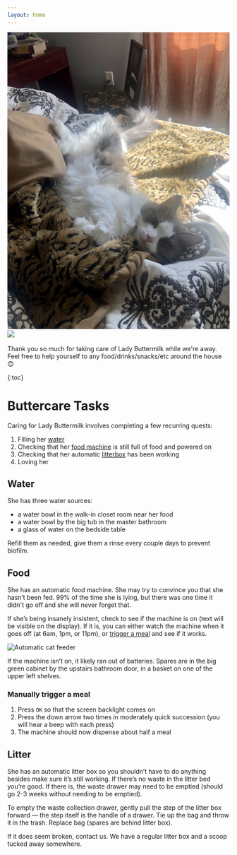 ```yaml
---
layout: home
---
```


![Lady Buttermilk](img/buttermilk.jpeg)
<img src="https://thejkayway.github.io/buttercare-for-her/img/buttermilk.jpeg" width=40%>

Thank you so much for taking care of Lady Buttermilk while we're away. Feel free to help yourself to any food/drinks/snacks/etc around the house 😊

{:toc}

# Buttercare Tasks

Caring for Lady Buttermilk involves completing a few recurring quests:
1. Filling her [water](#water)
2. Checking that her [food machine](#food) is still full of food and powered on
3. Checking that her automatic [litterbox]() has been working
4. Loving her

## Water
She has three water sources:
* a water bowl in the walk-in closet room near her food
* a water bowl by the big tub in the master bathroom
* a glass of water on the bedside table

Refill them as needed, give them a rinse every couple days to prevent biofilm.

## Food
She has an automatic food machine. She may try to convince you that she hasn’t been fed. 99% of the time she is lying, but there was one time it didn't go off and she will never forget that.

If she’s being insanely insistent, check to see if the machine is on (text will be visible on the display). If it is, you can either watch the machine when it goes off (at 6am, 1pm, or 11pm), or [trigger a meal](#manually-trigger-a-meal) and see if it works.

![Automatic cat feeder](img/foodMachine.png)

If the machine isn’t on, it likely ran out of batteries. Spares are in the big green cabinet by the upstairs bathroom door, in a basket on one of the upper left shelves.

### Manually trigger a meal

1. Press `OK` so that the screen backlight comes on
2. Press the down arrow two times in moderately quick succession (you will hear a beep with each press)
3. The machine should now dispense about half a meal

## Litter
She has an automatic litter box so you shouldn’t have to do anything besides make sure it’s still working. If there’s no waste in the litter bed you’re good. If there is, the waste drawer may need to be emptied (should go 2-3 weeks without needing to be emptied).

To empty the waste collection drawer, gently pull the step of the litter box forward — the step itself is the handle of a drawer. Tie up the bag and throw it in the trash. Replace bag (spares are behind litter box).

If it does seem broken, contact us. We have a regular litter box and a scoop tucked away somewhere.
